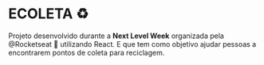 # ECOLETA ♻ 
Projeto desenvolvido durante a **Next Level Week** organizada pela @Rocketseat 🚀 utilizando React. E que tem como objetivo ajudar pessoas a encontrarem pontos de coleta para reciclagem.
